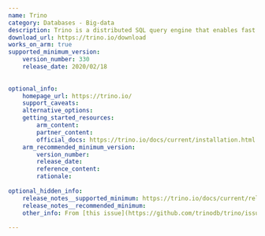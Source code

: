 ```yaml
---
name: Trino
category: Databases - Big-data
description: Trino is a distributed SQL query engine that enables fast querying of large datasets across various data sources.
download_url: https://trino.io/download
works_on_arm: true
supported_minimum_version:
    version_number: 330
    release_date: 2020/02/18
 
 
optional_info:
    homepage_url: https://trino.io/
    support_caveats:
    alternative_options:
    getting_started_resources:
        arm_content:
        partner_content:
        official_docs: https://trino.io/docs/current/installation.html
    arm_recommended_minimum_version:
        version_number:
        release_date:
        reference_content:
        rationale:
 
optional_hidden_info:
    release_notes__supported_minimum: https://trino.io/docs/current/release/release-330.html#:~:text=Add%20experimental%20support%20for%20running%20on%20Linux%20aarch64%20(ARM64)
    release_notes__recommended_minimum:
    other_info: From [this issue](https://github.com/trinodb/trino/issues/2262), it is clear that AArch64 support has been added since release 330.
 
---
```

